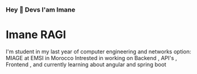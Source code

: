 ### Hey  👋  Devs I'am Imane

<h1> Imane RAGI </h1>    

I'm student  in my last year of computer engineering and networks option: MIAGE at EMSI in Morocco
Intrested in working on Backend , API's , Frontend , and currently learning about angular and spring boot  
